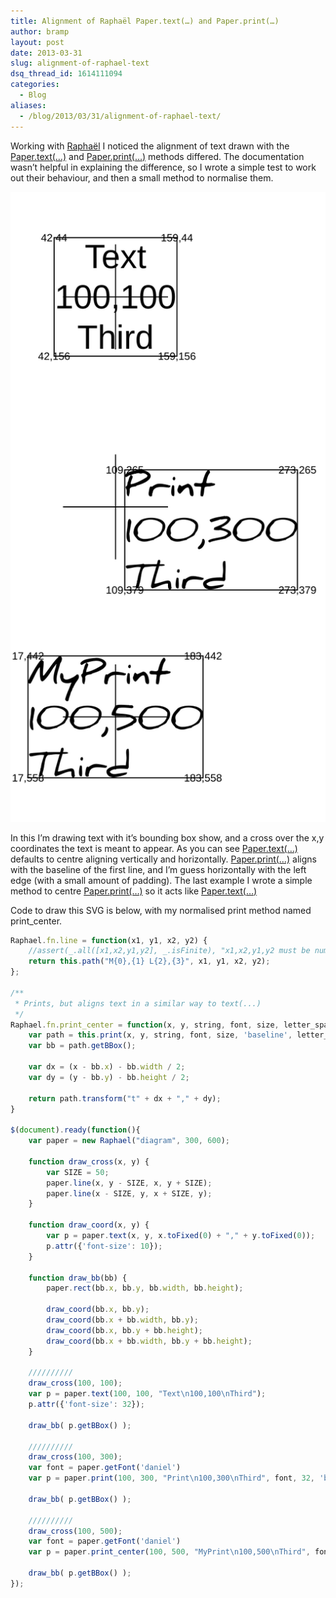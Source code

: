```yaml
---
title: Alignment of Raphaël Paper.text(…) and Paper.print(…)
author: bramp
layout: post
date: 2013-03-31
slug: alignment-of-raphael-text
dsq_thread_id: 1614111094
categories:
  - Blog
aliases:
  - /blog/2013/03/31/alignment-of-raphael-text/
---
```

Working with [Raphaël][1] I noticed the alignment of text drawn with the [Paper.text(&#8230;)][2] and [Paper.print(&#8230;)][3] methods differed. The documentation wasn&#8217;t helpful in explaining the difference, so I wrote a simple test to work out their behaviour, and then a small method to normalise them.  
<!--more-->

  
<div class="text-center">
    <a href="raphaeljs-text-test.svg">
        <img src="raphaeljs-text-test.svg" alt="raphaeljs-text-test" />
    </a>
</div>

In this I&#8217;m drawing text with it&#8217;s bounding box show, and a cross over the x,y coordinates the text is meant to appear. As you can see [Paper.text(&#8230;)][2] defaults to centre aligning vertically and horizontally. [Paper.print(&#8230;)][3] aligns with the baseline of the first line, and I&#8217;m guess horizontally with the left edge (with a small amount of padding). The last example I wrote a simple method to centre [Paper.print(&#8230;)][3] so it acts like [Paper.text(&#8230;)][2]

Code to draw this SVG is below, with my normalised print method named print_center.

```javascript
Raphael.fn.line = function(x1, y1, x2, y2) {
    //assert(_.all([x1,x2,y1,y2], _.isFinite), "x1,x2,y1,y2 must be numeric");
    return this.path("M{0},{1} L{2},{3}", x1, y1, x2, y2);
};

/**
 * Prints, but aligns text in a similar way to text(...)
 */
Raphael.fn.print_center = function(x, y, string, font, size, letter_spacing) {
    var path = this.print(x, y, string, font, size, 'baseline', letter_spacing);
    var bb = path.getBBox();

    var dx = (x - bb.x) - bb.width / 2;
    var dy = (y - bb.y) - bb.height / 2;

    return path.transform("t" + dx + "," + dy);
}

$(document).ready(function(){
    var paper = new Raphael("diagram", 300, 600);

    function draw_cross(x, y) {
        var SIZE = 50;
        paper.line(x, y - SIZE, x, y + SIZE);
        paper.line(x - SIZE, y, x + SIZE, y);
    }

    function draw_coord(x, y) {
        var p = paper.text(x, y, x.toFixed(0) + "," + y.toFixed(0));
        p.attr({'font-size': 10});
    }

    function draw_bb(bb) {
        paper.rect(bb.x, bb.y, bb.width, bb.height);

        draw_coord(bb.x, bb.y);
        draw_coord(bb.x + bb.width, bb.y);
        draw_coord(bb.x, bb.y + bb.height);
        draw_coord(bb.x + bb.width, bb.y + bb.height);
    }

    //////////
    draw_cross(100, 100);
    var p = paper.text(100, 100, "Text\n100,100\nThird");
    p.attr({'font-size': 32});

    draw_bb( p.getBBox() );

    //////////
    draw_cross(100, 300);
    var font = paper.getFont('daniel')
    var p = paper.print(100, 300, "Print\n100,300\nThird", font, 32, 'baseline');

    draw_bb( p.getBBox() );

    //////////
    draw_cross(100, 500);
    var font = paper.getFont('daniel')
    var p = paper.print_center(100, 500, "MyPrint\n100,500\nThird", font, 32);

    draw_bb( p.getBBox() );
});
```

 [1]: http://raphaeljs.com/
 [2]: http://raphaeljs.com/reference.html#Paper.text
 [3]: http://raphaeljs.com/reference.html#Paper.print
